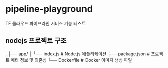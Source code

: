 # pipeline-playground
 TF 클라우드 파이프라인 서비스 기능 테스트

## nodejs 프로젝트 구조

.
├── app/
│   └── index.js        # Node.js 애플리케이션
├── package.json        # 프로젝트 메타 정보 및 의존성
└── Dockerfile          # Docker 이미지 생성 파일

